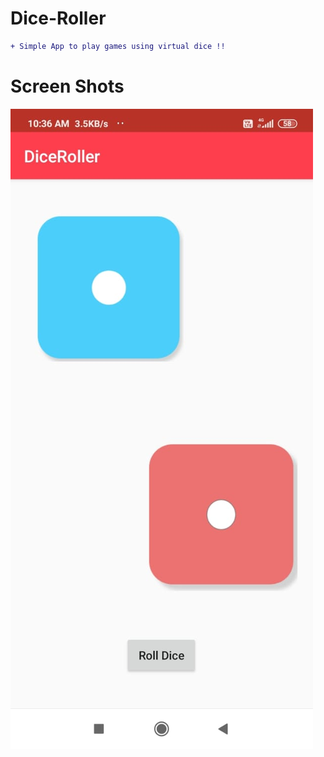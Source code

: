 # Dice-Roller
```diff
+ Simple App to play games using virtual dice !!
```
# Screen Shots
![Alt text](ss1.jpeg)
